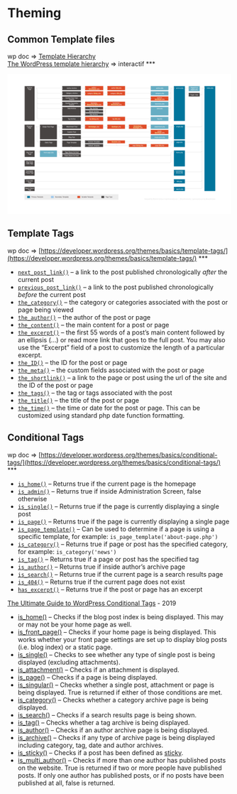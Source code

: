 # Theming

## Common Template files

wp doc =&gt; [Template Hierarchy](https://developer.wordpress.org/themes/basics/template-hierarchy/)[  
The WordPress template hierarchy](https://wphierarchy.com/) =&gt; interactif \*\*\*

![](../.gitbook/assets/01-wp-template-hierarchy-opt.jpg)

## Template Tags

wp doc =&gt; [https://developer.wordpress.org/themes/basics/template-tags/](https://developer.wordpress.org/themes/basics/template-tags/) \*\*\*

* [`next_post_link()`](https://developer.wordpress.org/reference/functions/next_post_link/) – a link to the post published chronologically _after_ the current post
* [`previous_post_link()`](https://developer.wordpress.org/reference/functions/previous_post_link/) – a link to the post published chronologically _before_ the current post
* [`the_category()`](https://developer.wordpress.org/reference/functions/the_category/) – the category or categories associated with the post or page being viewed
* [`the_author()`](https://developer.wordpress.org/reference/functions/the_author/) – the author of the post or page
* [`the_content()`](https://developer.wordpress.org/reference/functions/the_content/) – the main content for a post or page
* [`the_excerpt()`](https://developer.wordpress.org/reference/functions/the_excerpt/) – the first 55 words of a post’s main content followed by an ellipsis \(…\) or read more link that goes to the full post. You may also use the “Excerpt” field of a post to customize the length of a particular excerpt.
* [`the_ID()`](https://developer.wordpress.org/reference/functions/the_id/) – the ID for the post or page
* [`the_meta()`](https://developer.wordpress.org/reference/functions/the_meta/) – the custom fields associated with the post or page
* [`the_shortlink()`](https://developer.wordpress.org/reference/functions/the_shortlink/) – a link to the page or post using the url of the site and the ID of the post or page
* [`the_tags()`](https://developer.wordpress.org/reference/functions/the_tags/) – the tag or tags associated with the post
* [`the_title()`](https://developer.wordpress.org/reference/functions/the_title/) – the title of the post or page
* [`the_time()`](https://developer.wordpress.org/reference/functions/the_time/) – the time or date for the post or page. This can be customized using standard php date function formatting.

## Conditional Tags

wp doc =&gt; [https://developer.wordpress.org/themes/basics/conditional-tags/](https://developer.wordpress.org/themes/basics/conditional-tags/) \*\*\*

* [`is_home()`](https://developer.wordpress.org/reference/functions/is_home/) – Returns true if the current page is the homepage
* [`is_admin()`](https://developer.wordpress.org/reference/functions/is_admin/) – Returns true if inside Administration Screen, false otherwise
* [`is_single()`](https://developer.wordpress.org/reference/functions/is_single/) – Returns true if the page is currently displaying a single post
* [`is_page()`](https://developer.wordpress.org/reference/functions/is_page/) – Returns true if the page is currently displaying a single page
* [`is_page_template()`](https://developer.wordpress.org/reference/functions/is_page_template/) – Can be used to determine if a page is using a specific template, for example: `is_page_template('about-page.php')`
* [`is_category()`](https://developer.wordpress.org/reference/functions/is_category/) – Returns true if page or post has the specified category, for example: `is_category('news')`
* [`is_tag()`](https://developer.wordpress.org/reference/functions/is_tag/) – Returns true if a page or post has the specified tag
* [`is_author()`](https://developer.wordpress.org/reference/functions/is_author/) – Returns true if inside author’s archive page
* [`is_search()`](https://developer.wordpress.org/reference/functions/is_search/) – Returns true if the current page is a search results page
* [`is_404()`](https://developer.wordpress.org/reference/functions/is_404/) – Returns true if the current page does not exist
* [`has_excerpt()`](https://developer.wordpress.org/reference/functions/has_excerpt/) – Returns true if the post or page has an excerpt

[The Ultimate Guide to WordPress Conditional Tags](https://www.isitwp.com/ultimate-guide-wordpress-conditional-tags/) - 2019

* [is\_home\(\)](http://codex.wordpress.org/Function_Reference/is_home) – Checks if the blog post index is being displayed. This may or may not be your home page as well.
* [is\_front\_page\(\)](http://codex.wordpress.org/Function_Reference/is_front_page) – Checks if your home page is being displayed. This works whether your front page settings are set up to display blog posts \(i.e. blog index\) or a static page.
* [is\_single\(\)](http://codex.wordpress.org/Function_Reference/is_single) – Checks to see whether any type of single post is being displayed \(excluding attachments\).
* [is\_attachment\(\)](http://codex.wordpress.org/Function_Reference/is_attachment) – Checks if an attachment is displayed.
* [is\_page\(\)](http://codex.wordpress.org/Function_Reference/is_page) – Checks if a page is being displayed.
* [is\_singular\(\)](http://codex.wordpress.org/Function_Reference/is_singular) – Checks whether a single post, attachment or page is being displayed. True is returned if either of those conditions are met.
* [is\_category\(\)](http://codex.wordpress.org/Function_Reference/is_category) – Checks whether a category archive page is being displayed.
* [is\_search\(\)](http://codex.wordpress.org/Function_Reference/is_search) – Checks if a search results page is being shown.
* [is\_tag\(\)](http://codex.wordpress.org/Function_Reference/is_tag) – Checks whether a tag archive is being displayed.
* [is\_author\(\)](http://codex.wordpress.org/Function_Reference/is_author) – Checks if an author archive page is being displayed.
* [is\_archive\(\)](http://codex.wordpress.org/Function_Reference/is_archive) – Checks if any type of archive page is being displayed including category, tag, date and author archives.
* [is\_sticky\(\)](http://codex.wordpress.org/Function_Reference/is_sticky) – Checks if a post has been defined as [sticky](http://codex.wordpress.org/Sticky_Posts).
* [is\_multi\_author\(\)](http://codex.wordpress.org/Function_Reference/is_multi_author) – Checks if more than one author has published posts on the website. True is returned if two or more people have published posts. If only one author has published posts, or if no posts have been published at all, false is returned.



